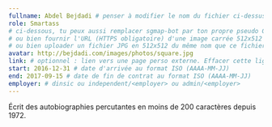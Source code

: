 ```yaml
---
fullname: Abdel Bejdadi # penser à modifier le nom du fichier ci-dessus !
role: Smartass
# ci-dessous, tu peux aussi remplacer sgmap-bot par ton propre pseudo Github
# ou bien fournir l'URL (HTTPS obligatoire) d'une image carrée 512x512 minimum
# ou bien uploader un fichier JPG en 512x512 du même nom que ce fichier dans /img/authors et effacer cette ligne
avatar: http://bejdadi.com/images/photos/square.jpg
link: # optionnel : lien vers une page perso externe. Effacer cette ligne si rien à mettre.
start: 2016-12-31 # date d'arrivée au format ISO (AAAA-MM-JJ)
end: 2017-09-15 # date de fin de contrat au format ISO (AAAA-MM-JJ)
employer: # dinsic ou independent/<employer> ou admin/<employer>
---
```


Écrit des autobiographies percutantes en moins de 200 caractères depuis 1972.
